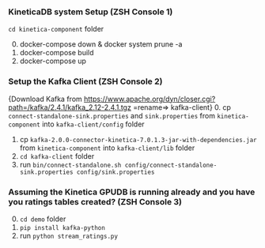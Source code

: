 ### KineticaDB system Setup (ZSH Console 1)

`cd kinetica-component` folder

0. docker-compose down & docker system prune -a
1. docker-compose build
2. docker-compose up


### Setup the Kafka Client (ZSH Console 2)

{Download Kafka from https://www.apache.org/dyn/closer.cgi?path=/kafka/2.4.1/kafka_2.12-2.4.1.tgz =rename=> kafka-client}
0. cp `connect-standalone-sink.properties` and `sink.properties` from `kinetica-component` into `kafka-client/config` folder
1. cp `kafka-2.0.0-connector-kinetica-7.0.1.3-jar-with-dependencies.jar`  from `kinetica-component` into `kafka-client/lib` folder
2. `cd kafka-client` folder
3. run `bin/connect-standalone.sh config/connect-standalone-sink.properties config/sink.properties`


### Assuming the Kinetica GPUDB is running already and you have you ratings tables created? (ZSH Console 3)

0. `cd demo` folder
1. `pip install kafka-python`
2. run `python stream_ratings.py`

